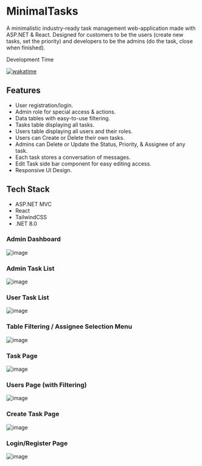 # MinimalTasks

A minimalistic industry-ready task management web-application made with ASP.NET & React. Designed for customers to be the users (create new tasks, set the priority) and developers to be the admins (do the task, close when finished). 

Development Time

[![wakatime](https://wakatime.com/badge/user/2d870dab-4a32-4b61-92e1-e72e79bac1da/project/d11f3ff7-b254-474f-b978-7e45c418ce27.svg)](https://wakatime.com/badge/user/2d870dab-4a32-4b61-92e1-e72e79bac1da/project/d11f3ff7-b254-474f-b978-7e45c418ce27)

## Features

* User registration/login.
* Admin role for special access & actions.
* Data tables with easy-to-use filtering.
* Tasks table displaying all tasks.
* Users table displaying all users and their roles.
* Users can Create or Delete their own tasks.
* Admins can Delete or Update the Status, Priority, & Assignee of any task.
* Each task stores a conversation of messages.
* Edit Task side bar component for easy editing access.
* Responsive UI Design.

## Tech Stack

* ASP.NET MVC
* React
* TailwindCSS
* .NET 8.0

### Admin Dashboard
![image](https://github.com/user-attachments/assets/65d457fe-adf8-44f6-b3c8-a9bc81adbe5c)

### Admin Task List
![image](https://github.com/user-attachments/assets/208f1869-b2df-43d4-985b-d14aa118c3e4)

### User Task List
![image](https://github.com/user-attachments/assets/967ec8b0-5940-4d34-b5b2-24a65d8e50e5)

### Table Filtering / Assignee Selection Menu
![image](https://github.com/user-attachments/assets/ccee2ea4-8fda-4e35-807f-9b3de6ab8e21)

### Task Page
![image](https://github.com/user-attachments/assets/d9eed586-5423-4e15-86a7-40fa8dcb28d3)

### Users Page (with Filtering)
![image](https://github.com/user-attachments/assets/8311f959-4644-495c-a73a-965985af291b)

### Create Task Page
![image](https://github.com/user-attachments/assets/8a840103-adde-4ed4-a4eb-ddbf195fa7d9)

### Login/Register Page
![image](https://github.com/user-attachments/assets/cf504c99-109e-4e58-b92d-05b66e0888e1)

